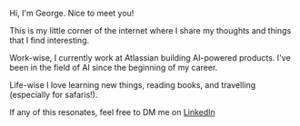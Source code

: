 Hi, I'm George. Nice to meet you!

This is my little corner of the internet where I share my thoughts and things that I find interesting.

Work-wise, I currently work at Atlassian building AI-powered products. I've been in the field of AI since the beginning of my career. 

Life-wise I love learning new things, reading books, and travelling (especially for safaris!).

If any of this resonates, feel free to DM me on [LinkedIn](https://www.linkedin.com/in/georgeseif/)
